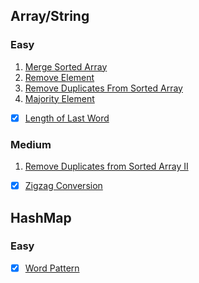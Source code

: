 
## Array/String

### Easy

1. [Merge Sorted Array]()
2. [Remove Element]()
3. [Remove Duplicates From Sorted Array]()
4. [Majority Element]()
-[x] [Length of Last Word](../../String/Easy/Length%20of%20Last%20Word.md)

### Medium

1. [Remove Duplicates from Sorted Array II](../../Array/Medium/remove-duplicates-from-sorted-array-ii.md)
- [x] [Zigzag Conversion](../../String/Medium/zigzag-conversion.md)



## HashMap

### Easy

- [x] [Word Pattern](../../HashMap/Easy/word-pattern.md)


